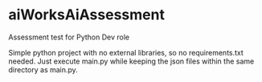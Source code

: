 # aiWorksAiAssessment
Assessment test for Python Dev role

Simple python project with no external libraries, so no requirements.txt needed.
Just execute main.py while keeping the json files within the same directory as main.py.
